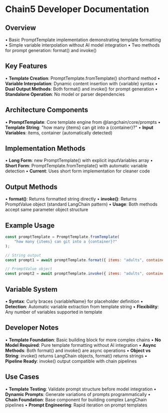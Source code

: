 # Chain5 Developer Documentation

## Overview
• Basic PromptTemplate implementation demonstrating template formatting
• Simple variable interpolation without AI model integration
• Two methods for prompt generation: format() and invoke()

## Key Features
• **Template Creation**: PromptTemplate.fromTemplate() shorthand method
• **Variable Interpolation**: Dynamic content insertion with {variable} syntax
• **Dual Output Methods**: Both format() and invoke() for prompt generation
• **Standalone Operation**: No model or parser dependencies

## Architecture Components
• **PromptTemplate**: Core template engine from @langchain/core/prompts
• **Template String**: "how many {items} can git into a {container}?"
• **Input Variables**: items, container (automatically detected)

## Implementation Methods
• **Long Form**: new PromptTemplate() with explicit inputVariables array
• **Short Form**: PromptTemplate.fromTemplate() with automatic variable detection
• **Current**: Uses short form implementation for cleaner code

## Output Methods
• **format()**: Returns formatted string directly
• **invoke()**: Returns PromptValue object (standard LangChain pattern)
• **Usage**: Both methods accept same parameter object structure

## Example Usage
```javascript
const promptTemplate = PromptTemplate.fromTemplate(
    "how many {items} can git into a {container}?"
);

// String output
const prompt1 = await promptTemplate.format({ items: "adults", container: "truck" });

// PromptValue object
const prompt2 = await promptTemplate.invoke({ items: "adults", container: "truck" });
```

## Variable System
• **Syntax**: Curly braces {variableName} for placeholder definition
• **Detection**: Automatic variable extraction from template string
• **Flexibility**: Any number of variables supported in template

## Developer Notes
• **Template Foundation**: Basic building block for more complex chains
• **No Model Required**: Pure template formatting without AI integration
• **Async Methods**: Both format() and invoke() are async operations
• **Object vs String**: invoke() returns LangChain objects, format() returns strings
• **Pipeline Ready**: invoke() output compatible with chain pipelines

## Use Cases
• **Template Testing**: Validate prompt structure before model integration
• **Dynamic Prompts**: Generate variations of prompts programmatically
• **Chain Foundation**: Base component for building complex LangChain pipelines
• **Prompt Engineering**: Rapid iteration on prompt templates